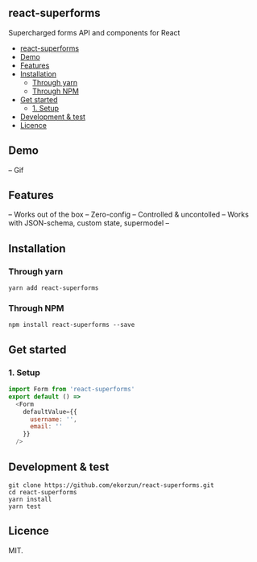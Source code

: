## react-superforms
Supercharged forms API and components for React


- [react-superforms](#react-superforms)
- [Demo](#demo)
- [Features](#features)
- [Installation](#installation)
  - [Through yarn](#through-yarn)
  - [Through NPM](#through-npm)
- [Get started](#get-started)
  - [1. Setup](#1-setup)
- [Development & test](#development--test)
- [Licence](#licence)

## Demo

– Gif

## Features
– Works out of the box
– Zero-config
– Controlled & uncontolled
– Works with JSON-schema, custom state, supermodel
– 

## Installation

### Through yarn
```
yarn add react-superforms
```

### Through NPM
```
npm install react-superforms --save
```

## Get started

### 1. Setup

```javascript
import Form from 'react-superforms'
export default () => 
  <Form
    defaultValue={{
      username: '',
      email: ''
    }}
  />
```


## Development & test

```
git clone https://github.com/ekorzun/react-superforms.git
cd react-superforms
yarn install
yarn test
```

## Licence 
MIT.

